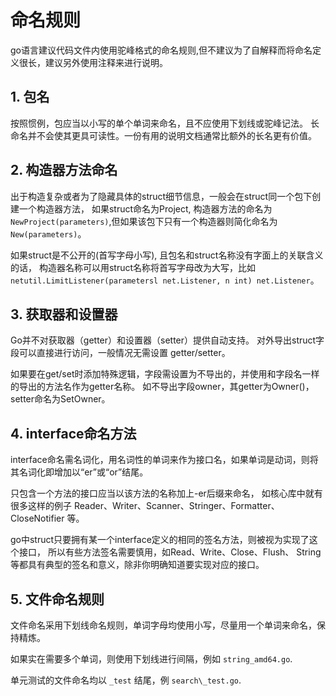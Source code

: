 # 命名规则


go语言建议代码文件内使用驼峰格式的命名规则,但不建议为了自解释而将命名定义很长，建议另外使用注释来进行说明。

## 1. 包名

按照惯例，包应当以小写的单个单词来命名，且不应使用下划线或驼峰记法。
长命名并不会使其更具可读性。一份有用的说明文档通常比额外的长名更有价值。


## 2. 构造器方法命名
出于构造复杂或者为了隐藏具体的struct细节信息，一般会在struct同一个包下创建一个构造器方法，
如果struct命名为Project, 构造器方法的命名为`NewProject(parameters)`,但如果该包下只有一个构造器则简化命名为`New(parameters)`。

如果struct是不公开的(首写字母小写), 且包名和struct名称没有字面上的关联含义的话，
构造器名称可以用struct名称将首写字母改为大写，比如 `netutil.LimitListener(parametersl net.Listener, n int) net.Listener`。



## 3. 获取器和设置器

Go并不对获取器（getter）和设置器（setter）提供自动支持。
对外导出struct字段可以直接进行访问，一般情况无需设置 getter/setter。

如果要在get/set时添加特殊逻辑，字段需设置为不导出的，并使用和字段名一样的导出的方法名作为getter名称。
如不导出字段owner，其getter为Owner()，setter命名为SetOwner。


## 4. interface命名方法

interface命名需名词化，用名词性的单词来作为接口名，如果单词是动词，则将其名词化即增加以“er”或“or”结尾。

只包含一个方法的接口应当以该方法的名称加上-er后缀来命名，
如核心库中就有很多这样的例子 Reader、Writer、Scanner、Stringer、Formatter、CloseNotifier 等。

go中struct只要拥有某一个interface定义的相同的签名方法，则被视为实现了这个接口，
所以有些方法签名需要慎用，如Read、Write、Close、Flush、 String 等都具有典型的签名和意义，除非你明确知道要实现对应的接口。

## 5. 文件命名规则

文件命名采用下划线命名规则，单词字母均使用小写，尽量用一个单词来命名，保持精炼。

如果实在需要多个单词，则使用下划线进行间隔，例如 `string_amd64.go`.

单元测试的文件命名均以 `_test` 结尾，例 `search\_test.go`.